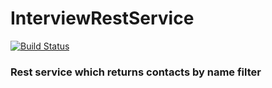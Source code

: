 # InterviewRestService
[![Build Status](https://travis-ci.org/DudarevDaniel/InterviewRestService.svg?branch=master)](https://travis-ci.org/DudarevDaniel/InterviewRestService)

<h3>Rest service which returns contacts by name filter</h3>
